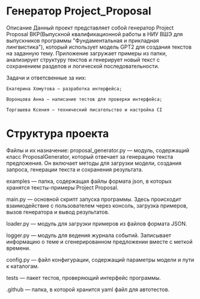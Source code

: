 # Генератор Project_Proposal

Описание
Данный проект представляет собой генератор Project Proposal ВКР(Выпускной квалификационной работы в НИУ ВШЭ для выпускников программы "Фундаментальная и прикладная лингвистика"), который использует модель GPT2 для создания текстов на заданную тему. Приложение загружает примеры из папки, анализирует структуру текстов и генерирует новый текст с сохранением разделов и логической последовательности.

Задачи и ответсвенные за них: 

    Екатерина Хомутова — разработка интерфейса;
    
    Воронцова Анна — написание тестов для проверки интерфейса;
    
    Торгашева Ксения — технический писательство и настройка CI

# Структура проекта
Файлы и их назначение:
proposal_generator.py — модуль, содержащий класс ProposalGenerator, который отвечает за генерацию текста предложения. Он включает методы для загрузки модели, создания запроса, генерации текста и сохранения результата.

examples — папка, содержащая файлы формата json, в которых хранятся тексты-примеры Project Proposal.

main.py — основной скрипт запуска программы. Здесь происходит взаимодействие с пользователем через консоль, загрузка примеров, вызов генератора и вывод результатов.

loader.py — модуль для загрузки примеров из файлов формата JSON. 

logger.py — модуль для ведения журнала событий. Записывает информацию о теме и сгенерированном предложении вместе с меткой времени.

config.py — файл конфигурации, содержащий параметры модели и пути к каталогам.

tests — пакет тестов, проверяющий интерфейс программы.

.github — папка, в которой хранится yaml файл для автотестов.


